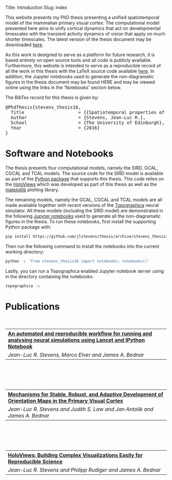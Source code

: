 Title: Introduction
Slug: index

This website presents my PhD thesis presenting a unified spatiotemporal
model of the mammalian primary visual cortex. The computational model
presented here aims to unify cortical dynamics that act on developmental
timescales with the transient activity dynamics of vision that apply on
much shorter timescales. The latest version of the thesis document may
be downloaded
[here](https://github.com/jlstevens/thesis/raw/master/thesis.pdf).

As this work is designed to serve as a platform for future research, it
is based entirely on open source tools and all code is publicly
available. Furthermore, this website is intended to serve as a
reproducible record of all the work in this thesis with the LaTeX source
code available [here](https://github.com/jlstevens/thesis). In addition,
the Jupyter notebooks used to generate the non-diagramatic figures in
the thesis document may be found HERE and may be viewed online using the
links in the 'Notebooks' section below.

The BibTex record for this thesis is given by:

<pre>
@PhdThesis{stevens_thesis16,
  Title                    = {{Spatiotemporal properties of evoked neural response in the primary visual cortex}},
  Author                   = {Stevens, Jean-Luc R.},
  School                   = {The University of Edinburgh},
  Year                     = {2016}
}
</pre>


# Software and Notebooks

The thesis presents four computational models, namely the SIRD, GCAL,
CGCAL and TCAL models. The source code for the SIRD model is available
as part of the [Python
package](https://github.com/jlstevens/thesis/tree/stevens_thesis16) that
supports this thesis. This code relies on the [HoloViews](holoviews.org)
which was developed as part of this thesis as well as the
[matplotlib](matplotlib.org) plotting library.

The remaining models, namely the GCAL, CGCAL and TCAL models are all
made available together with recent versions of the
[Topographica](topographica.org) neural simulator. All these models
(including the SIRD model) are demonstrated in the following [Jupyter
notebooks](http://jupyter.org/) used to generate all the non-diagramatic
figures in the thesis. To run these notebooks, first install the
supporting Python package with:

```bash
pip install https://github.com/jlstevens/thesis/archive/stevens_thesis16.zip
```

Then run the following command to install the notebooks into the current
working directory:

```bash
python -c 'from stevens_thesis16 import notebooks; notebooks()'
```

Lastly, you can run a Topographica enabled Jupyter notebook server
using in the directory containing the notebooks:

```bash
topographica -n
```

<!--

You can also view snapshots of these notebooks online:

[Background](background.html)
-->

# Publications


<table style="width:100%" align="left">
  <tr align="left">
    <th>
<a href="http://journal.frontiersin.org/article/10.3389/fninf.2013.00044/full"><b>An automated and reproducible workflow for running and analysing neural simulations using Lancet and IPython Notebook</b</a>
</th>
  </tr>
  <tr>
    <td><i>Jean-Luc R. Stevens, Marco Elver and James A. Bednar</i> </td>
  </tr>
</table>
</br>


<pre>
@Article{stevens_fninf13,
  Title                    = {{An automated and reproducible workflow for running and analysing neural simulations using Lancet and IPython Notebook}},
  Author                   = {Jean-Luc Stevens and Marco Elver and James A. Bednar},
  Journal                  = {Frontiers in Neuroinformatics},
  Year                     = {2013},
  Month                    = {December},
  Pages                    = {44},
  Volume                   = {7},
}
</pre>


<table style="width:100%" align="left">
  <tr align="left">
    <th>
<a href="http://jneurosci.org/content/33/40/15747.short"><b>Mechanisms for Stable, Robust, and Adaptive Development of Orientation Maps in the Primary Visual Cortex</b</a>
</th>
  </tr>
  <tr>
    <td><i>Jean-Luc R. Stevens and Judith S. Law and Jan Antolik and James A. Bednar</i> </td>
  </tr>
</table>
</br>


<pre>
@Article{stevens_jn13,
  Title                    = {{Mechanisms for Stable, Robust, and Adaptive Development of Orientation Maps in the Primary Visual Cortex}},
  Author                   = {Jean-Luc R. Stevens and Judith S. Law and Jan
 Antolik and James A. Bednar},
  Journal                  = {Journal of Neuroscience},
  Year                     = {2013},
  Pages                    = {15747--15766},
  Volume                   = {33},
}
</pre>


<table style="width:100%" align="left">
  <tr align="left">
    <th>
<a href="http://conference.scipy.org/proceedings/scipy2015/pdfs/jean-luc_stevens.pdf"><b>HoloViews: Building Complex Visualizations Easily for Reproducible Science</b</a>
</th>
  </tr>
  <tr>
    <td><i>Jean-Luc R. Stevens and Philipp Rudiger and James A. Bednar</i> </td>
  </tr>
</table>
</br>

<pre>
@InProceedings{stevens_scipy15,
  Title                    = {{HoloViews: Building Complex Visualizations Easily for Reproducible Science}},
  Author                   = {Jean-Luc R. Stevens and Philipp Rudiger and James A. Bednar},
  Booktitle                = {Proc. of the 14th Python in Science Conference},
  Year                     = {2015},
}
</pre>
